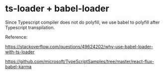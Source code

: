 # ts-loader + babel-loader



Since Typescript compiler does not do polyfill, we use babel to polyfill after Typescript transpilation. 

Reference:

https://stackoverflow.com/questions/49624202/why-use-babel-loader-with-ts-loader

https://github.com/microsoft/TypeScriptSamples/tree/master/react-flux-babel-karma

